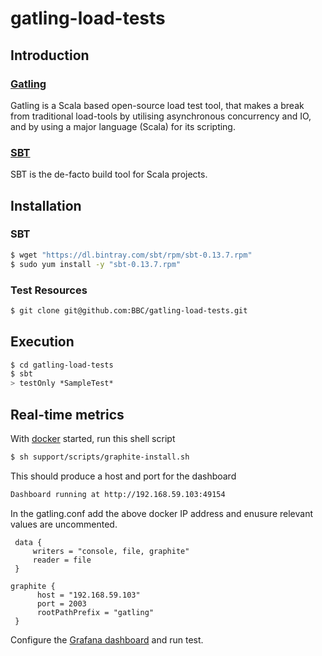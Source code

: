 gatling-load-tests
==================

## Introduction

### [Gatling](http://gatling.io/)

Gatling is a Scala based open-source load test tool, that makes a break from 
traditional load-tools by utilising asynchronous concurrency and IO, and by using a major 
language (Scala) for its scripting.

### [SBT](http://www.scala-sbt.org/)
SBT is the de-facto build tool for Scala projects.

## Installation 
### SBT
```bash
$ wget "https://dl.bintray.com/sbt/rpm/sbt-0.13.7.rpm"
$ sudo yum install -y "sbt-0.13.7.rpm"
```

### Test Resources
```bash 
$ git clone git@github.com:BBC/gatling-load-tests.git
```

## Execution
```bash 
$ cd gatling-load-tests
$ sbt
> testOnly *SampleTest*
```

## Real-time metrics

With [docker](https://www.docker.com/whatisdocker/) started, run this shell script
```sh
$ sh support/scripts/graphite-install.sh
```
This should produce a host and port for the dashboard
```sh
Dashboard running at http://192.168.59.103:49154
```
In the gatling.conf add the above docker IP address and enusure relevant values are uncommented.

```config
 data {
     writers = "console, file, graphite"
     reader = file
 }
    
graphite {
      host = "192.168.59.103"         
      port = 2003                
      rootPathPrefix = "gatling"
 }
```

Configure the [Grafana dashboard](http://grafana.org/docs/features/intro/) and run test. 


